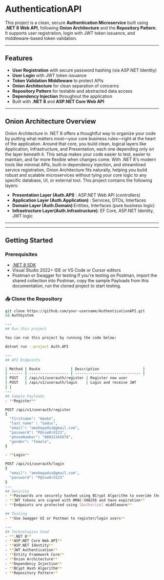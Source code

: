 # AuthenticationAPI

This project is a clean, secure **Authentication Microservice** built using **.NET 8 Web API**, following **Onion Architecture** and the **Repository Pattern**. It supports user registration, login with JWT token issuance, and middleware-based token validation.

---

## Features

- **User Registration** with secure password hashing (via ASP.NET Identity)
- **User Login** with JWT token issuance
- **Token Validation Middleware** to protect APIs
- **Onion Architecture** for clean separation of concerns
- **Repository Pattern** for testable and abstracted data access
- **Dependency Injection** throughout the application
- Built with **.NET 8** and **ASP.NET Core Web API**

---
## Onion Architecture Overview
Onion Architecture in .NET 8 offers a thoughtful way to organize your code by putting what matters most—your core business rules—right at the heart of the application. Around that core, you build clean, logical layers like Application, Infrastructure, and Presentation, each one depending only on the layer beneath it. This setup makes your code easier to test, easier to maintain, and far more flexible when changes come. With .NET 8's modern tools like minimal APIs, built-in dependency injection, and streamlined service registration, Onion Architecture fits naturally, helping you build robust and scalable microservices without tying your core logic to any specific database, UI, or external tool.
This project contains the following layers: 
- **Presentation Layer (Auth.API)** : ASP.NET Web API (controllers)
- **Application Layer (Auth.Application)** : Services, DTOs, Interfaces
- **Domain Layer (Auth.Domain)**:Entities, Interfaces (pure business logic)
- **Infrastructure Layer(Auth.Infrastructure)**: EF Core, ASP.NET Identity, JWT logic

---

---

## Getting Started

### Prerequisites

- [.NET 8 SDK](https://dotnet.microsoft.com/download)
- Visual Studio 2022+ IDE or VS Code or Cursor editors
- Postman or Swagger for testing
If you're testing on Postman, import the shared collection into Postman, copy the sample Payloads from this documentation, run the cloned project to start testing.

### 📥 Clone the Repository

```bash
git clone https://github.com/your-username/AuthenticationAPI.git
cd AuthSystem

---
## Run this project

You can run this project by running the code below:

dotnet run --project Auth.API

---
## API Endpoints

| Method | Route              | Description                    |
| ------ | ------------------ | ------------------------------ |
| POST   | /api/v1/userauth/register | Register new user              |
| POST   | /api/v1/userauth/login    | Login and receive JWT          |
| |
---
## Sample Payloads
- **Register**

POST /api/v1/userauth/register
{
  "firstname": "Amoke",
  "last name" : "Gadus",
  "email": "amokegadus@gmail.com",
  "password": "P@ssw0rd123",
  "phoneNumber": "08012345678",
  "gender": "female",
}

- **Login**

POST /api/v1/userauth/login
{
  "email": "amokegadus@gmail.com",
  "password": "P@ssw0rd123"
}
---
## Security
- **Passwords are securely hashed using BCrypt Algorithm to overide the default ASP.NET Identity Password Harsher**
- **JWT tokens are signed with HMAC-SHA256 and have expiration**
- **Endpoints are protected using [Authorize] middleware**

## Testing
- **Use Swagger UI or Postman to register/login users**

---
## Technologies Used
- **.NET 8**
- **ASP.NET Core Web API**
- **ASP.NET Identity**
- **JWT Authentication**
- **Entity Framework Core**
- **Onion Architecture**
- **Dependency Injection**
- **BCypt Hash Algorithm**
- **Repository Pattern**
